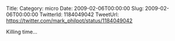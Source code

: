 Title: 
Category: micro
Date: 2009-02-06T00:00:00
Slug: 2009-02-06T00:00:00
TwitterId: 1184049042
TweetUrl: https://twitter.com/mark_philpot/status/1184049042

Killing time...